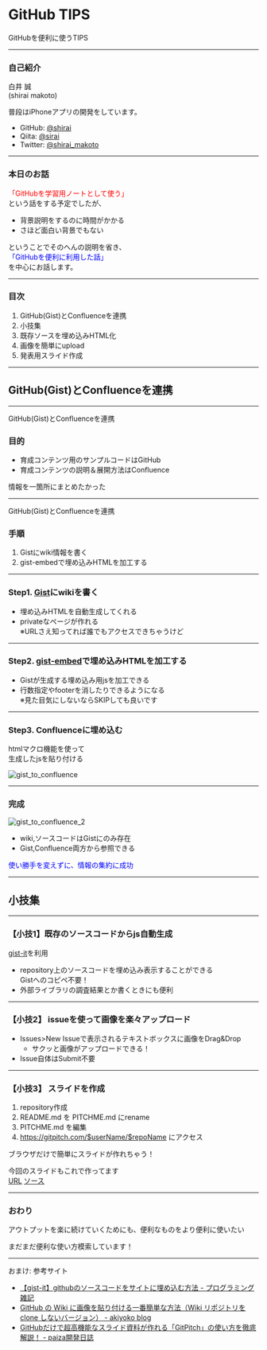 # GitHub TIPS
GitHubを便利に使うTIPS

---

### 自己紹介

白井 誠  
(shirai makoto)

普段はiPhoneアプリの開発をしています。

- GitHub: [@shirai](https://github.com/shirai)
- Qiita: [@sirai](https://qiita.com/sirai)
- Twitter: [@shirai_makoto](https://twitter.com/shirai_makoto)

---

### 本日のお話

<font color="red">「GitHubを学習用ノートとして使う」</font>  
という話をする予定でしたが、

- 背景説明をするのに時間がかかる
- さほど面白い背景でもない

ということでそのへんの説明を省き、  
<font color="blue">「GitHubを便利に利用した話」</font>  
を中心にお話します。

---

### 目次

1. GitHub(Gist)とConfluenceを連携  
2. 小技集
  1. 既存ソースを埋め込みHTML化
  2. 画像を簡単にupload
  3. 発表用スライド作成

---

## GitHub(Gist)とConfluenceを連携

---

GitHub(Gist)とConfluenceを連携

### 目的

- 育成コンテンツ用のサンプルコードはGitHub
- 育成コンテンツの説明＆展開方法はConfluence

情報を一箇所にまとめたかった

---

GitHub(Gist)とConfluenceを連携

### 手順

1. Gistにwiki情報を書く
2. gist-embedで埋め込みHTMLを加工する

---

### Step1. [Gist](https://gist.github.com)にwikiを書く

- 埋め込みHTMLを自動生成してくれる
- privateなページが作れる  
  ※URLさえ知ってれば誰でもアクセスできちゃうけど

---

### Step2. [gist-embed](http://blairvanderhoof.com/gist-embed/)で埋め込みHTMLを加工する

- Gistが生成する埋め込み用jsを加工できる
- 行数指定やfooterを消したりできるようになる  
  ※見た目気にしないならSKIPしても良いです

---

### Step3. Confluenceに埋め込む

htmlマクロ機能を使って  
生成したjsを貼り付ける

![gist_to_confluence](https://user-images.githubusercontent.com/16277668/41912333-600e93b0-798a-11e8-90d2-853a8b9a42a8.png)

---

### 完成

![gist_to_confluence_2](https://user-images.githubusercontent.com/16277668/41912332-5fe91c48-798a-11e8-82dd-0181310ab774.png)

- wiki,ソースコードはGistにのみ存在
- Gist,Confluence両方から参照できる

<font color="blue">使い勝手を変えずに、情報の集約に成功</font>

---

## 小技集

---

### 【小技1】既存のソースコードからjs自動生成

[gist-it](http://gist-it.appspot.com/)を利用

- repository上のソースコードを埋め込み表示することができる  
  Gistへのコピペ不要！
- 外部ライブラリの調査結果とか書くときにも便利

---

### 【小技2】 issueを使って画像を楽々アップロード

- Issues>New Issueで表示されるテキストボックスに画像をDrag&Drop
  - サクッと画像がアップロードできる！
- Issue自体はSubmit不要

---

### 【小技3】 スライドを作成

1. repository作成
1. README.md を PITCHME.md にrename
1. PITCHME.md を編集
1. https://gitpitch.com/$userName/$repoName にアクセス  

ブラウザだけで簡単にスライドが作れちゃう！ 

今回のスライドもこれで作ってます  
[URL](https://gitpitch.com/shirai/GitHubTIPS) [ソース](https://github.com/shirai/GitHubTIPS/blob/master/PITCHME.md)

---

### おわり

アウトプットを楽に続けていくためにも、便利なものをより便利に使いたい

まだまだ便利な使い方模索しています！

---

おまけ: 参考サイト

- [【gist-it】githubのソースコードをサイトに埋め込む方法 - プログラミング雑記](https://algorithm.joho.info/programming/gist-it-github-soucecode-website/)
- [GitHub の Wiki に画像を貼り付ける一番簡単な方法（Wiki リポジトリを clone しないバージョン） - akiyoko blog](http://akiyoko.hatenablog.jp/entry/2016/08/30/051708)
- [GitHubだけで超高機能なスライド資料が作れる「GitPitch」の使い方を徹底解説！ - paiza開発日誌](https://paiza.hatenablog.com/entry/2017/06/22/GitHubだけで超高機能なスライド資料が作れる「GitPitch」の)
